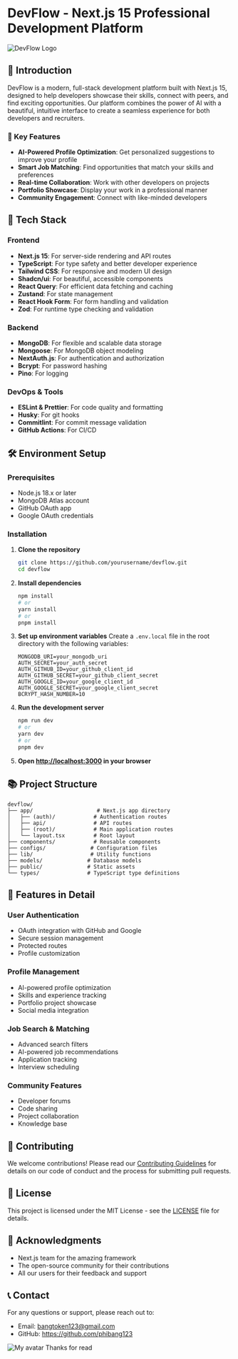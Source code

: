 # DevFlow - Next.js 15 Professional Development Platform

![DevFlow Logo](public/images/logo.png)

## 🌟 Introduction

DevFlow is a modern, full-stack development platform built with Next.js 15, designed to help developers showcase their skills, connect with peers, and find exciting opportunities. Our platform combines the power of AI with a beautiful, intuitive interface to create a seamless experience for both developers and recruiters.

### 🎯 Key Features

- **AI-Powered Profile Optimization**: Get personalized suggestions to improve your profile
- **Smart Job Matching**: Find opportunities that match your skills and preferences
- **Real-time Collaboration**: Work with other developers on projects
- **Portfolio Showcase**: Display your work in a professional manner
- **Community Engagement**: Connect with like-minded developers

## 🚀 Tech Stack

### Frontend

- **Next.js 15**: For server-side rendering and API routes
- **TypeScript**: For type safety and better developer experience
- **Tailwind CSS**: For responsive and modern UI design
- **Shadcn/ui**: For beautiful, accessible components
- **React Query**: For efficient data fetching and caching
- **Zustand**: For state management
- **React Hook Form**: For form handling and validation
- **Zod**: For runtime type checking and validation

### Backend

- **MongoDB**: For flexible and scalable data storage
- **Mongoose**: For MongoDB object modeling
- **NextAuth.js**: For authentication and authorization
- **Bcrypt**: For password hashing
- **Pino**: For logging

### DevOps & Tools

- **ESLint & Prettier**: For code quality and formatting
- **Husky**: For git hooks
- **Commitlint**: For commit message validation
- **GitHub Actions**: For CI/CD

## 🛠️ Environment Setup

### Prerequisites

- Node.js 18.x or later
- MongoDB Atlas account
- GitHub OAuth app
- Google OAuth credentials

### Installation

1. **Clone the repository**

   ```bash
   git clone https://github.com/yourusername/devflow.git
   cd devflow
   ```

2. **Install dependencies**

   ```bash
   npm install
   # or
   yarn install
   # or
   pnpm install
   ```

3. **Set up environment variables**
   Create a `.env.local` file in the root directory with the following variables:

   ```env
   MONGODB_URI=your_mongodb_uri
   AUTH_SECRET=your_auth_secret
   AUTH_GITHUB_ID=your_github_client_id
   AUTH_GITHUB_SECRET=your_github_client_secret
   AUTH_GOOGLE_ID=your_google_client_id
   AUTH_GOOGLE_SECRET=your_google_client_secret
   BCRYPT_HASH_NUMBER=10
   ```

4. **Run the development server**

   ```bash
   npm run dev
   # or
   yarn dev
   # or
   pnpm dev
   ```

5. **Open [http://localhost:3000](http://localhost:3000) in your browser**

## 📚 Project Structure

```
devflow/
├── app/                    # Next.js app directory
│   ├── (auth)/            # Authentication routes
│   ├── api/               # API routes
│   ├── (root)/            # Main application routes
│   └── layout.tsx         # Root layout
├── components/            # Reusable components
├── configs/              # Configuration files
├── lib/                  # Utility functions
├── models/              # Database models
├── public/              # Static assets
└── types/               # TypeScript type definitions
```

## 🎨 Features in Detail

### User Authentication

- OAuth integration with GitHub and Google
- Secure session management
- Protected routes
- Profile customization

### Profile Management

- AI-powered profile optimization
- Skills and experience tracking
- Portfolio project showcase
- Social media integration

### Job Search & Matching

- Advanced search filters
- AI-powered job recommendations
- Application tracking
- Interview scheduling

### Community Features

- Developer forums
- Code sharing
- Project collaboration
- Knowledge base

## 🤝 Contributing

We welcome contributions! Please read our [Contributing Guidelines](CONTRIBUTING.md) for details on our code of conduct and the process for submitting pull requests.

## 📄 License

This project is licensed under the MIT License - see the [LICENSE](LICENSE) file for details.

## 🙏 Acknowledgments

- Next.js team for the amazing framework
- The open-source community for their contributions
- All our users for their feedback and support

## 📞 Contact

For any questions or support, please reach out to:

- Email: bangtoken123@gmail.com
- GitHub: https://github.com/phibang123

![My avatar](public/images/5ba1c72c-e0fa-42e3-b226-6367457193ef.png)
Thanks for read
